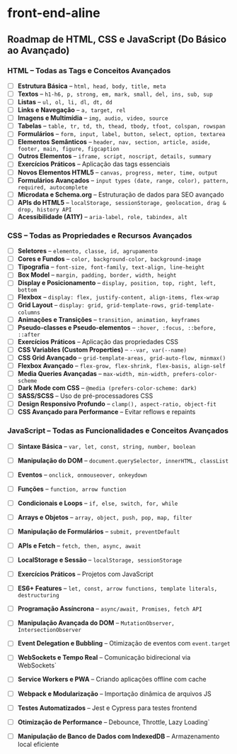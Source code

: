 # front-end-aline
## Roadmap de HTML, CSS e JavaScript (Do Básico ao Avançado)

### HTML – Todas as Tags e Conceitos Avançados
- [ ] **Estrutura Básica** – `html, head, body, title, meta`
- [ ] **Textos** – `h1-h6, p, strong, em, mark, small, del, ins, sub, sup`
- [ ] **Listas** – `ul, ol, li, dl, dt, dd`
- [ ] **Links e Navegação** – `a, target, rel`
- [ ] **Imagens e Multimídia** – `img, audio, video, source`
- [ ] **Tabelas** – `table, tr, td, th, thead, tbody, tfoot, colspan, rowspan`
- [ ] **Formulários** – `form, input, label, button, select, option, textarea`
- [ ] **Elementos Semânticos** – `header, nav, section, article, aside, footer, main, figure, figcaption`
- [ ] **Outros Elementos** – `iframe, script, noscript, details, summary`
- [ ] **Exercícios Práticos** – Aplicação das tags essenciais
- [ ] **Novos Elementos HTML5** – `canvas, progress, meter, time, output`
- [ ] **Formulários Avançados** – `input types (date, range, color), pattern, required, autocomplete`
- [ ] **Microdata e Schema.org** – Estruturação de dados para SEO avançado
- [ ] **APIs do HTML5** – `localStorage, sessionStorage, geolocation, drag & drop, history API`
- [ ] **Acessibilidade (A11Y)** – `aria-label, role, tabindex, alt`

### CSS – Todas as Propriedades e Recursos Avançados
- [ ] **Seletores** – `elemento, classe, id, agrupamento`
- [ ] **Cores e Fundos** – `color, background-color, background-image`
- [ ] **Tipografia** – `font-size, font-family, text-align, line-height`
- [ ] **Box Model** – `margin, padding, border, width, height`
- [ ] **Display e Posicionamento** – `display, position, top, right, left, bottom`
- [ ] **Flexbox** – `display: flex, justify-content, align-items, flex-wrap`
- [ ] **Grid Layout** – `display: grid, grid-template-rows, grid-template-columns`
- [ ] **Animações e Transições** – `transition, animation, keyframes`
- [ ] **Pseudo-classes e Pseudo-elementos** – `:hover, :focus, ::before, ::after`
- [ ] **Exercícios Práticos** – Aplicação das propriedades CSS
- [ ] **CSS Variables (Custom Properties)** – `--var, var(--name)`
- [ ] **CSS Grid Avançado** – `grid-template-areas, grid-auto-flow, minmax()`
- [ ] **Flexbox Avançado** – `flex-grow, flex-shrink, flex-basis, align-self`
- [ ] **Media Queries Avançadas** – `max-width, min-width, prefers-color-scheme`
- [ ] **Dark Mode com CSS** – `@media (prefers-color-scheme: dark)`
- [ ] **SASS/SCSS** – Uso de pré-processadores CSS
- [ ] **Design Responsivo Profundo** – `clamp(), aspect-ratio, object-fit`
- [ ] **CSS Avançado para Performance** – Evitar reflows e repaints

### JavaScript – Todas as Funcionalidades e Conceitos Avançados
- [ ] **Sintaxe Básica** – `var, let, const, string, number, boolean`
- [ ] **Manipulação do DOM** – `document.querySelector, innerHTML, classList`
- [ ] **Eventos** – `onclick, onmouseover, onkeydown`
- [ ] **Funções** – `function, arrow function`
- [ ] **Condicionais e Loops** – `if, else, switch, for, while`
- [ ] **Arrays e Objetos** – `array, object, push, pop, map, filter`
- [ ] **Manipulação de Formulários** – `submit, preventDefault`
- [ ] **APIs e Fetch** – `fetch, then, async, await`
- [ ] **LocalStorage e Sessão** – `localStorage, sessionStorage`
- [ ] **Exercícios Práticos** – Projetos com JavaScript
- [ ] **ES6+ Features** – `let, const, arrow functions, template literals, destructuring`
- [ ] **Programação Assíncrona** – `async/await, Promises, fetch API`
- [ ] **Manipulação Avançada do DOM** – `MutationObserver, IntersectionObserver`
- [ ] **Event Delegation e Bubbling** – Otimização de eventos com `event.target`
- [ ] **WebSockets e Tempo Real** – Comunicação bidirecional via WebSockets`
- [ ] **Service Workers e PWA** – Criando aplicações offline com cache
- [ ] **Webpack e Modularização** – Importação dinâmica de arquivos JS
- [ ] **Testes Automatizados** – Jest e Cypress para testes frontend
- [ ] **Otimização de Performance** – Debounce, Throttle, Lazy Loading`
- [ ] **Manipulação de Banco de Dados com IndexedDB** – Armazenamento local eficiente

